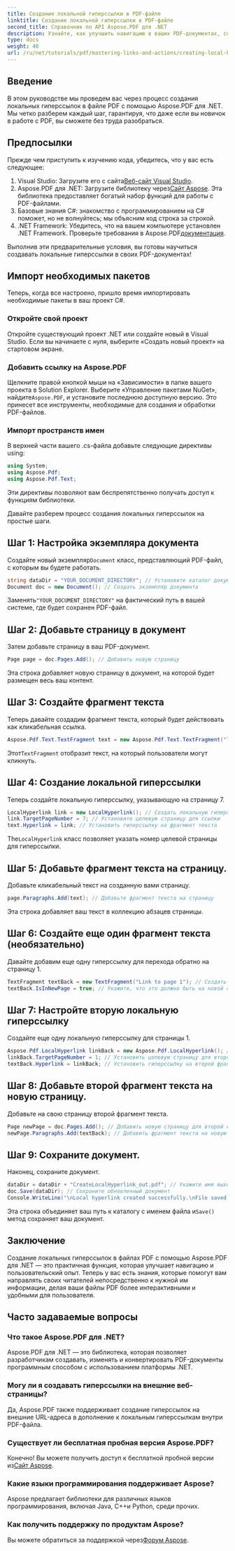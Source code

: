 ```yaml
---
title: Создание локальной гиперссылки в PDF-файле
linktitle: Создание локальной гиперссылки в PDF-файле
second_title: Справочник по API Aspose.PDF для .NET
description: Узнайте, как улучшить навигацию в ваших PDF-документах, создав локальные гиперссылки с помощью Aspose.PDF для .NET. Это пошаговое руководство проведет вас через весь процесс.
type: docs
weight: 40
url: /ru/net/tutorials/pdf/mastering-links-and-actions/creating-local-hyperlink/
---
```

## Введение

В этом руководстве мы проведем вас через процесс создания локальных гиперссылок в файле PDF с помощью Aspose.PDF для .NET. Мы четко разберем каждый шаг, гарантируя, что даже если вы новичок в работе с PDF, вы сможете без труда разобраться.

## Предпосылки

Прежде чем приступить к изучению кода, убедитесь, что у вас есть следующее:

1.  Visual Studio: Загрузите его с сайта[Веб-сайт Visual Studio](https://visualstudio.microsoft.com/).
2.  Aspose.PDF для .NET: Загрузите библиотеку через[Сайт Aspose](https://releases.aspose.com/pdf/net/). Эта библиотека предоставляет богатый набор функций для работы с PDF-файлами.
3. Базовые знания C#: знакомство с программированием на C# поможет, но не волнуйтесь; мы объясним код строка за строкой.
4. .NET Framework: Убедитесь, что на вашем компьютере установлен .NET Framework. Проверьте требования в Aspose.PDF[документация](https://reference.aspose.com/pdf/net/).

Выполнив эти предварительные условия, вы готовы научиться создавать локальные гиперссылки в своих PDF-документах!

## Импорт необходимых пакетов

Теперь, когда все настроено, пришло время импортировать необходимые пакеты в ваш проект C#.

### Откройте свой проект

Откройте существующий проект .NET или создайте новый в Visual Studio. Если вы начинаете с нуля, выберите «Создать новый проект» на стартовом экране.

### Добавить ссылку на Aspose.PDF

 Щелкните правой кнопкой мыши на «Зависимости» в папке вашего проекта в Solution Explorer. Выберите «Управление пакетами NuGet», найдите`Aspose.PDF`, и установите последнюю доступную версию. Это принесет все инструменты, необходимые для создания и обработки PDF-файлов.

### Импорт пространств имен

В верхней части вашего .cs-файла добавьте следующие директивы using:

```csharp
using System;
using Aspose.Pdf;
using Aspose.Pdf.Text;
```

Эти директивы позволяют вам беспрепятственно получать доступ к функциям библиотеки.

Давайте разберем процесс создания локальных гиперссылок на простые шаги.

## Шаг 1: Настройка экземпляра документа

 Создайте новый экземпляр`Document` класс, представляющий PDF-файл, с которым вы будете работать.

```csharp
string dataDir = "YOUR_DOCUMENT_DIRECTORY"; // Установите каталог документов
Document doc = new Document(); // Создать экземпляр документа
```

 Заменять`"YOUR_DOCUMENT_DIRECTORY"` на фактический путь в вашей системе, где будет сохранен PDF-файл.

## Шаг 2: Добавьте страницу в документ

Затем добавьте страницу в ваш PDF-документ.

```csharp
Page page = doc.Pages.Add(); // Добавить новую страницу
```

Эта строка добавляет новую страницу в документ, на которой будет размещен весь ваш контент.

## Шаг 3: Создайте фрагмент текста

Теперь давайте создадим фрагмент текста, который будет действовать как кликабельная ссылка.

```csharp
Aspose.Pdf.Text.TextFragment text = new Aspose.Pdf.Text.TextFragment("link page number test to page 7"); // Создать фрагмент текста
```

 Этот`TextFragment` отобразит текст, на который пользователи могут кликнуть.

## Шаг 4: Создание локальной гиперссылки

Теперь создайте локальную гиперссылку, указывающую на страницу 7.

```csharp
LocalHyperlink link = new LocalHyperlink(); // Создать локальную гиперссылку
link.TargetPageNumber = 7; // Установите целевую страницу для ссылки
text.Hyperlink = link; // Установить гиперссылку на фрагмент текста
```

 The`LocalHyperlink` класс позволяет указать номер целевой страницы для гиперссылки.

## Шаг 5: Добавьте фрагмент текста на страницу.

Добавьте кликабельный текст на созданную вами страницу.

```csharp
page.Paragraphs.Add(text); // Добавьте фрагмент текста на страницу
```

Эта строка добавляет ваш текст в коллекцию абзацев страницы.

## Шаг 6: Создайте еще один фрагмент текста (необязательно)

Давайте добавим еще одну гиперссылку для перехода обратно на страницу 1.

```csharp
TextFragment textBack = new TextFragment("Link to page 1"); // Создать новый фрагмент текста
textBack.IsInNewPage = true; // Укажите, что это должно быть на новой странице
```

## Шаг 7: Настройте вторую локальную гиперссылку

Создайте еще одну локальную гиперссылку для страницы 1.

```csharp
Aspose.Pdf.LocalHyperlink linkBack = new Aspose.Pdf.LocalHyperlink(); // Создать еще одну локальную гиперссылку
linkBack.TargetPageNumber = 1; // Установить целевую страницу для второй гиперссылки
textBack.Hyperlink = linkBack; // Установить гиперссылку на второй фрагмент текста
```

## Шаг 8: Добавьте второй фрагмент текста на новую страницу.

Добавьте на свою страницу второй фрагмент текста.

```csharp
Page newPage = doc.Pages.Add(); // Добавить новую страницу для второй ссылки
newPage.Paragraphs.Add(textBack); // Добавить фрагмент текста на новую страницу
```

## Шаг 9: Сохраните документ.

Наконец, сохраните документ.

```csharp
dataDir = dataDir + "CreateLocalHyperlink_out.pdf"; // Укажите имя выходного файла
doc.Save(dataDir); // Сохраните обновленный документ
Console.WriteLine("\nLocal hyperlink created successfully.\nFile saved at " + dataDir);
```

 Эта строка объединяет ваш путь к каталогу с именем файла и`Save()` метод сохраняет ваш документ.

## Заключение

Создание локальных гиперссылок в файлах PDF с помощью Aspose.PDF для .NET — это практичная функция, которая улучшает навигацию и пользовательский опыт. Теперь у вас есть знания, которые помогут вам направлять своих читателей непосредственно к нужной им информации, делая ваши файлы PDF более интерактивными и удобными для пользователя.

## Часто задаваемые вопросы

### Что такое Aspose.PDF для .NET?
Aspose.PDF для .NET — это библиотека, которая позволяет разработчикам создавать, изменять и конвертировать PDF-документы программным способом с использованием платформы .NET.

### Могу ли я создавать гиперссылки на внешние веб-страницы?
Да, Aspose.PDF также поддерживает создание гиперссылок на внешние URL-адреса в дополнение к локальным гиперссылкам внутри PDF-файла.

### Существует ли бесплатная пробная версия Aspose.PDF?
 Конечно! Вы можете получить доступ к бесплатной пробной версии из[Сайт Aspose](https://releases.aspose.com/).

### Какие языки программирования поддерживает Aspose?
Aspose предлагает библиотеки для различных языков программирования, включая Java, C++и Python, среди прочих.

### Как получить поддержку по продуктам Aspose?
 Вы можете обратиться за поддержкой через[Форум Aspose](https://forum.aspose.com/c/pdf/10).